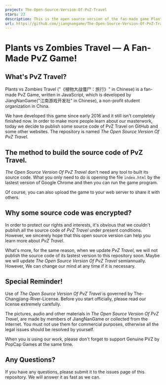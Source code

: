 ```yaml
---
project: The-Open-Source-Version-Of-PvZ-Travel
stars: 23
description: This is the open source version of the fan-made game Plants vs Zombies Travel.
url: https://github.com/jiangnangame/The-Open-Source-Version-Of-PvZ-Travel
---
```


Plants vs Zombies Travel — A Fan-Made PvZ Game!
===============================================

What's PvZ Travel?
------------------

Plants vs Zombies Travel ("《植物大战僵尸：旅行》" in Chinese) is a fan-made PvZ Game, written in JavaScript, which is developed by JiangNanGame("江南游戏开发社" in Chinese), a non-profit student organization in China.

We have developed this game since early 2016 and it still isn't completely finished now. In order to make more people learn about our masterwork, today we decide to publish some source code of PvZ Travel on GitHub and some other websites. The repository is named _The Open Source Version Of PvZ Travel_.

The method to build the source code of PvZ Travel.
--------------------------------------------------

_The Open Source Version Of PvZ Travel_ don't need any tool to built its source code. What you only need to do is opening the file `index.html` by the lastest version of Google Chrome and then you can run the game program.

Of course, you can also upload the game to your web server to share it with others.

Why some source code was encrypted?
-----------------------------------

In order to protect our rights and interests, it's obvious that we couldn't publish all the source code of _PvZ Travel_ under present conditions. However, we sincerely hope that this open source version can help you learn more about _PvZ Travel_.

What's more, for the same reason, when we update _PvZ Travel_, we will not publish the source code of its lastest version to this repository soon. Maybe we will update _The Open Source Version Of PvZ Travel_ semiannually. However, We can change our mind at any time if it is necessary.

Special Reminder!
-----------------

Use of _The Open Source Version Of PvZ Travel_ is governed by The-Changjiang-River-License. Before you start officially, please read our license extremely carefully.

The pictures, audio and other materials in _The Open Source Version Of PvZ Travel_, are made by members of JiangNanGame or collected from the Internet. You must not use them for commercial purposes, otherwise all the legal issues should be resolved by yourself.

When you is using our work, please don't forget to support Genuine PVZ by PopCap Games at the same time.

Any Questions?
--------------

If you have any questions, please submit it to the issues page of this repository. We will answer it as fast as we can.
